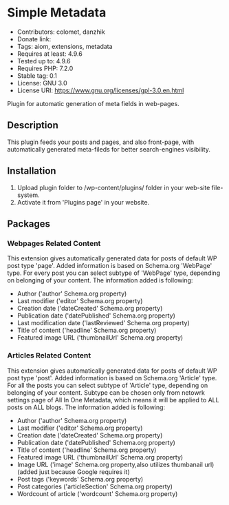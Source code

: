 # Simple Metadata

* Contributors: colomet, danzhik
* Donate link: 
* Tags: aiom, extensions, metadata
* Requires at least: 4.9.6
* Tested up to: 4.9.6
* Requires PHP: 7.2.0
* Stable tag: 0.1
* License: GNU 3.0
* License URI: https://www.gnu.org/licenses/gpl-3.0.en.html
 
Plugin for automatic generation of meta fields in web-pages.
 
## Description 
 
This plugin feeds your posts and pages, and also front-page, with automatically generated meta-fileds for better search-engines visibility.
 
## Installation 
 
1. Upload plugin folder to /wp-content/plugins/ folder in your web-site file-system.
1. Activate it from 'Plugins page' in your website.

## Packages

### Webpages Related Content

This extension gives automatically generated data for posts of default WP post type 'page'. Added information is based on Schema.org 'WebPage' type. For every post you can select subtype of 'WebPage' type, depending on belonging of your content. The information added is following:
* Author ('author' Schema.org property)
* Last modifier ('editor' Schema.org property)
* Creation date ('dateCreated' Schema.org property)
* Publication date ('datePublished' Schema.org property)
* Last modification date ('lastReviewed' Schema.org property)
* Title of content ('headline' Schema.org property)
* Featured image URL ('thumbnailUrl' Schema.org property)


### Articles Related Content

This extension gives automatically generated data for posts of default WP post type 'post'. Added information is based on Schema.org 'Article' type. For all the posts you can select subtype of 'Article' type, depending on belonging of your content. Subtype can be chosen only from netowrk settings page of All In One Metadata, which means it will be applied to ALL posts on ALL blogs. The information added is following:
* Author ('author' Schema.org property)
* Last modifier ('editor' Schema.org property)
* Creation date ('dateCreated' Schema.org property)
* Publication date ('datePublished' Schema.org property)
* Title of content ('headline' Schema.org property)
* Featured image URL ('thumbnailUrl' Schema.org property)
* Image URL ('image' Schema.org property,also utilizes thumbanail url) (added just because Google requires it)
* Post tags ('keywords' Schema.org property)
* Post categories ('articleSection' Schema.org property)
* Wordcount of article ('wordcount' Schema.org property)

